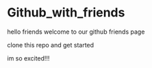 # Github_with_friends

hello friends welcome to our github friends page 

clone this repo and get started 

im so excited!!!



